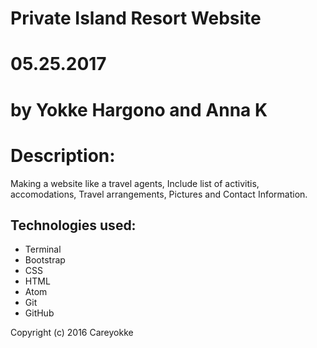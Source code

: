 # Private Island Resort Website

# 05.25.2017

# by Yokke Hargono and Anna K

# Description:
Making a website like a travel agents, Include list of activitis, accomodations, Travel arrangements, Pictures and Contact Information.


## Technologies used:
<ul>
<li> Terminal </li>
<li> Bootstrap </li>
<li> CSS </li>
<li> HTML </li>
<li> Atom </li>
<li> Git </li>
<li> GitHub </li>
</ul>

Copyright (c) 2016 Careyokke
